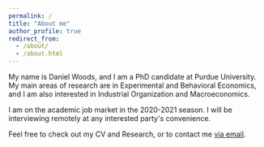 ```yaml
---
permalink: /
title: "About me"
author_profile: true
redirect_from: 
  - /about/
  - /about.html
---
```


My name is Daniel Woods, and I am a PhD candidate at Purdue University.  My main areas of research are in Experimental and Behavioral Economics, and I am also interested in Industrial Organization and Macroeconomics.

I am on the academic job market in the 2020-2021 season.  I will be interviewing remotely at any interested party's convenience.

Feel free to check out my CV and Research, or to contact me [via email](mailto:woods104@purdue.edu).